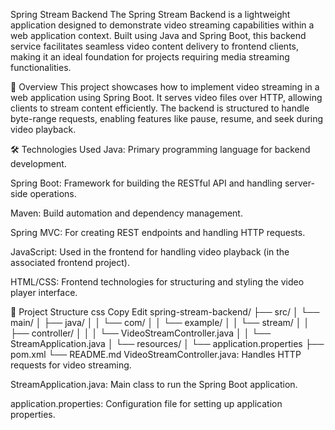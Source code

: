  Spring Stream Backend
The Spring Stream Backend is a lightweight application designed to demonstrate video streaming capabilities within a web application context. Built using Java and Spring Boot, this backend service facilitates seamless video content delivery to frontend clients, making it an ideal foundation for projects requiring media streaming functionalities.

📌 Overview
This project showcases how to implement video streaming in a web application using Spring Boot. It serves video files over HTTP, allowing clients to stream content efficiently. The backend is structured to handle byte-range requests, enabling features like pause, resume, and seek during video playback.

🛠️ Technologies Used
Java: Primary programming language for backend development.

Spring Boot: Framework for building the RESTful API and handling server-side operations.

Maven: Build automation and dependency management.

Spring MVC: For creating REST endpoints and handling HTTP requests.

JavaScript: Used in the frontend for handling video playback (in the associated frontend project).

HTML/CSS: Frontend technologies for structuring and styling the video player interface.

📁 Project Structure
css
Copy
Edit
spring-stream-backend/
├── src/
│   └── main/
│       ├── java/
│       │   └── com/
│       │       └── example/
│       │           └── stream/
│       │               ├── controller/
│       │               │   └── VideoStreamController.java
│       │               └── StreamApplication.java
│       └── resources/
│           └── application.properties
├── pom.xml
└── README.md
VideoStreamController.java: Handles HTTP requests for video streaming.

StreamApplication.java: Main class to run the Spring Boot application.

application.properties: Configuration file for setting up application properties.

